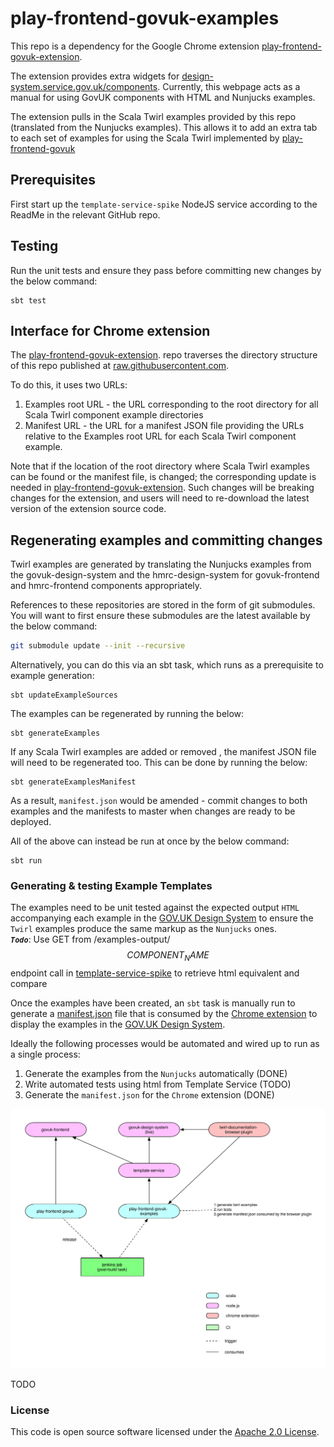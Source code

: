 # play-frontend-govuk-examples

This repo is a dependency for the Google Chrome extension [play-frontend-govuk-extension](https://github.com/hmrc/play-frontend-govuk-extension).

The extension provides extra widgets for [design-system.service.gov.uk/components](https://design-system.service.gov.uk/components/).
Currently, this webpage acts as a manual for using GovUK components with HTML and Nunjucks examples.

The extension pulls in the Scala Twirl examples provided by this repo (translated from the Nunjucks examples).
This allows it to add an extra tab to each set of examples for using the Scala Twirl implemented by [play-frontend-govuk](https://github.com/hmrc/play-frontend-govuk)

## Prerequisites
First start up the `template-service-spike` NodeJS service according to the ReadMe in the relevant GitHub repo.

## Testing
Run the unit tests and ensure they pass before committing new changes by the below command:
```
sbt test
```

## Interface for Chrome extension
The [play-frontend-govuk-extension](https://github.com/hmrc/play-frontend-govuk-extension). repo traverses the directory structure of this repo published at [raw.githubusercontent.com](https://raw.githubusercontent.com).

To do this, it uses two URLs:
1) Examples root URL - the URL corresponding to the root directory for all Scala Twirl component example directories
2) Manifest URL - the URL for a manifest JSON file providing the URLs relative to the Examples root URL for each Scala Twirl component example.

Note that if the location of the root directory where Scala Twirl examples can be found or the manifest file, is changed; the corresponding update is needed in [play-frontend-govuk-extension](https://github.com/hmrc/play-frontend-govuk-extension).
Such changes will be breaking changes for the extension, and users will need to re-download the latest version of the extension source code.

## Regenerating examples and committing changes
Twirl examples are generated by translating the Nunjucks examples from the govuk-design-system and the hmrc-design-system for govuk-frontend and hmrc-frontend
components appropriately.

References to these repositories are stored in the form of git submodules.
You will want to first ensure these submodules are the latest available by the below command: 
```bash
git submodule update --init --recursive
```

Alternatively, you can do this via an sbt task, which runs as a prerequisite to example generation:
```sbtshell
sbt updateExampleSources
```

The examples can be regenerated by running the below:
```sbtshell
sbt generateExamples
```

If any Scala Twirl examples are added or removed , the manifest JSON file will need to be regenerated too.
This can be done by running the below:
```sbtshell
sbt generateExamplesManifest
```
As a result, `manifest.json` would be amended - commit changes to both examples and the manifests to master when changes are ready to be deployed.

All of the above can instead be run at once by the below command:
```sbtshell
sbt run
```

### Generating & testing Example Templates
The examples need to be unit tested against the expected output `HTML` accompanying each example in the [GOV.UK Design System](https://design-system.service.gov.uk/components/)
to ensure the `Twirl` examples produce the same markup as the `Nunjucks` ones. <br/>
**_`Todo`_**: Use GET from /examples-output/$$COMPONENT_NAME$$ endpoint call in [template-service-spike](https://github.com/hmrc/template-service-spike) to retrieve html equivalent and compare

Once the examples have been created, an `sbt` task is manually run to generate a [manifest.json](src/test/resources/manifest.json)
file that is consumed by the [Chrome extension]((https://github.com/hmrc/play-frontend-govuk-extension)) to display the examples
in the [GOV.UK Design System](https://design-system.service.gov.uk/components/).

Ideally the following processes would be automated and wired up to run as a single process:
1. Generate the examples from the `Nunjucks` automatically (DONE)
2. Write automated tests using html from Template Service (TODO)
3. Generate the `manifest.json` for the `Chrome` extension (DONE)

![example generation](docs/images/example-generation.svg)

TODO

### License

This code is open source software licensed under the [Apache 2.0 License]("http://www.apache.org/licenses/LICENSE-2.0.html").
